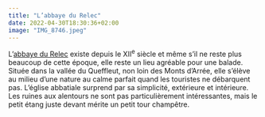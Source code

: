 ```yaml
---
title: "L’abbaye du Relec"
date: 2022-04-30T18:30:36+02:00
image: "IMG_8746.jpeg"
---
```


L’[abbaye du Relec](https://fr.wikipedia.org/wiki/Abbaye_du_Relec) existe depuis le XII<sup>e</sup> siècle et même s’il ne reste plus beaucoup de cette époque, elle reste un lieu agréable pour une balade. Située dans la vallée du Queffleut, non loin des Monts d’Arrée, elle s’élève au milieu d’une nature au calme parfait quand les touristes ne débarquent pas. L’église abbatiale surprend par sa simplicité, extérieure et intérieure. Les ruines aux alentours ne sont pas particulièrement intéressantes, mais le petit étang juste devant mérite un petit tour champêtre. 

